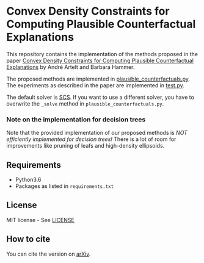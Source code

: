 # Convex Density Constraints for Computing Plausible Counterfactual Explanations

This repository contains the implementation of the methods proposed in the paper [Convex Density Constraints for Computing Plausible Counterfactual Explanations](paper.pdf) by André Artelt and Barbara Hammer.

The proposed methods are implemented in [plausible_counterfactuals.py](plausible_counterfactuals.py). The experiments as described in the paper are implemented in [test.py](test.py).

The default solver is [SCS](https://github.com/cvxgrp/scs). If you want to use a different solver, you have to overwrite the `_solve` method in `plausible_counterfactuals.py`.

### Note on the implementation for decision trees

Note that the provided implementation of our proposed methods is *NOT efficiently implemented for decision trees!* There is a lot of room for improvements like pruning of leafs and high-density ellipsoids.

## Requirements

- Python3.6
- Packages as listed in `requirements.txt`

## License

MIT license - See [LICENSE](LICENSE)

## How to cite

You can cite the version on [arXiv](https://arxiv.org/abs/2002.04862).
